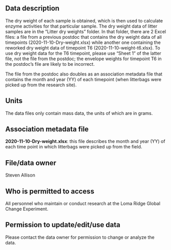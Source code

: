 ## Data description
The dry weight of each sample is obtained, which is then used to calculate enzyme activities for that particular sample. The dry weight data of litter samples are in the “Litter dry weights” folder. In that folder, there are 2 Excel files: a file from a previous postdoc that contains the dry weight data of all timepoints (2020-11-10-Dry-weight.xlsx) while another one containing the reworked dry weight data of timepoint T6 (2020-11-10-weight-t6.xlsx). To use dry weight data for the T6 timepoint, please use “Sheet 1” of the latter file, not the file from the postdoc; the envelope weights for timepoint T6 in the postdoc’s file are likely to be incorrect.

The file from the postdoc also doubles as an association metadata file that contains the month and year (YY) of each timepoint (when litterbags were picked up from the research site).


## Units
The data files only contain mass data, the units of which are in grams.


## Association metadata file
**2020-11-10-Dry-weight.xlsx**: this file describes the month and year (YY) of each time point in which litterbags were picked up from the field.


## File/data owner
Steven Allison


## Who is permitted to access
All personnel who maintain or conduct research at the Loma Ridge Global Change Experiment.


## Permission to update/edit/use data
Please contact the data owner for permission to change or analyze the data.
